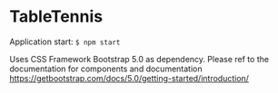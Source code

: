 # TableTennis

Application start: 
`$ npm start`

Uses CSS Framework Bootstrap 5.0 as dependency. Please ref to the documentation for components and documentation https://getbootstrap.com/docs/5.0/getting-started/introduction/


